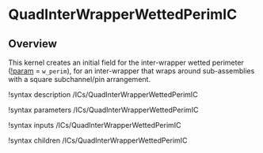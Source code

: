 # QuadInterWrapperWettedPerimIC

## Overview

<!-- -->

This kernel creates an initial field for the inter-wrapper wetted perimeter ([!param](/ICs/QuadInterWrapperWettedPerimIC/variable) = `w_perim`), for an inter-wrapper that wraps around sub-assemblies with a square subchannel/pin arrangement.

!syntax description /ICs/QuadInterWrapperWettedPerimIC

!syntax parameters /ICs/QuadInterWrapperWettedPerimIC

!syntax inputs /ICs/QuadInterWrapperWettedPerimIC

!syntax children /ICs/QuadInterWrapperWettedPerimIC
